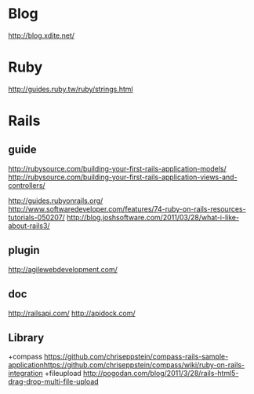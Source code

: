 Blog
====
http://blog.xdite.net/

Ruby
====
http://guides.ruby.tw/ruby/strings.html

Rails
====

guide
----
http://rubysource.com/building-your-first-rails-application-models/
http://rubysource.com/building-your-first-rails-application-views-and-controllers/

http://guides.rubyonrails.org/
http://www.softwaredeveloper.com/features/74-ruby-on-rails-resources-tutorials-050207/
http://blog.joshsoftware.com/2011/03/28/what-i-like-about-rails3/

plugin
----
http://agilewebdevelopment.com/

doc
----
http://railsapi.com/
http://apidock.com/

Library
----
+compass
https://github.com/chriseppstein/compass-rails-sample-applicationhttps://github.com/chriseppstein/compass/wiki/ruby-on-rails-integration
+fileupload
http://pogodan.com/blog/2011/3/28/rails-html5-drag-drop-multi-file-upload
